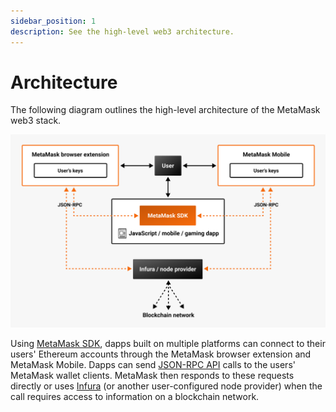 ```yaml
---
sidebar_position: 1
description: See the high-level web3 architecture.
---
```


# Architecture

The following diagram outlines the high-level architecture of the MetaMask web3 stack.

![Architecture diagram](../assets/web3-architecture.png)

Using [MetaMask SDK](sdk.md), dapps built on multiple platforms can connect to their users' Ethereum
accounts through the MetaMask browser extension and MetaMask Mobile.
Dapps can send [JSON-RPC API](../reference/rpc-api.md) calls to the users' MetaMask wallet clients. MetaMask then responds to these requests directly or uses [Infura](https://www.infura.io/) (or another user-configured node provider) when the call requires access to information on a blockchain network.
